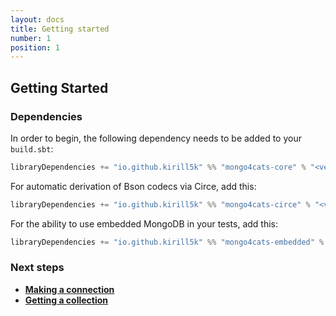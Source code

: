 ```yaml
---
layout: docs
title: Getting started
number: 1
position: 1
---
```


## Getting Started

### Dependencies
In order to begin, the following dependency needs to be added to your `build.sbt`:
```scala
libraryDependencies += "io.github.kirill5k" %% "mongo4cats-core" % "<version>"
```

For automatic derivation of Bson codecs via Circe, add this: 
```scala
libraryDependencies += "io.github.kirill5k" %% "mongo4cats-circe" % "<version>"
```

For the ability to use embedded MongoDB in your tests, add this:
```scala
libraryDependencies += "io.github.kirill5k" %% "mongo4cats-embedded" % "<version>" % Test
```

### Next steps
- **[Making a connection](./gettingstarted/connection.html)**
- **[Getting a collection](./gettingstarted/collection.html)**